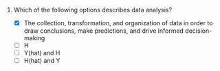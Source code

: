 1. Which of the following options describes data analysis?

    - [x] The collection, transformation, and organization of data in order to draw conclusions, make predictions, and drive informed decision-making
    - [ ] H
    - [ ] Y(hat) and H
    - [ ] H(hat) and Y
